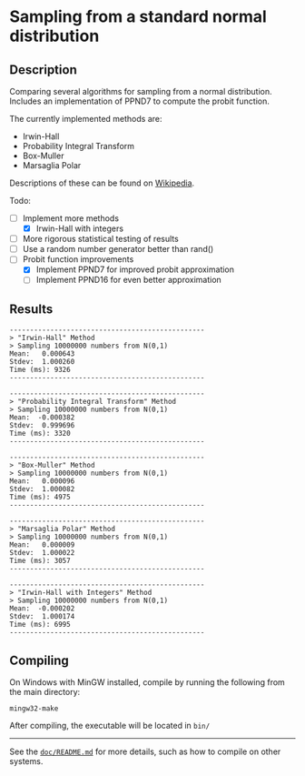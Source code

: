 # Sampling from a standard normal distribution

## Description
Comparing several algorithms for sampling from a normal distribution. Includes an implementation of PPND7 to compute the probit function.

The currently implemented methods are:
- Irwin-Hall
- Probability Integral Transform
- Box-Muller
- Marsaglia Polar

Descriptions of these can be found on [Wikipedia](https://en.wikipedia.org/wiki/Normal_distribution#Generating_values_from_normal_distribution).

Todo:
- [ ] Implement more methods
  - [x] Irwin-Hall with integers
- [ ] More rigorous statistical testing of results
- [ ] Use a random number generator better than rand()
- [ ] Probit function improvements
  - [x] Implement PPND7 for improved probit approximation
  - [ ] Implement PPND16 for even better approximation

## Results

```
------------------------------------------------
> "Irwin-Hall" Method
> Sampling 10000000 numbers from N(0,1)
Mean:   0.000643
Stdev:  1.000260
Time (ms): 9326
------------------------------------------------

------------------------------------------------
> "Probability Integral Transform" Method
> Sampling 10000000 numbers from N(0,1)
Mean:  -0.000382
Stdev:  0.999696
Time (ms): 3320
------------------------------------------------

------------------------------------------------
> "Box-Muller" Method
> Sampling 10000000 numbers from N(0,1)
Mean:   0.000096
Stdev:  1.000082
Time (ms): 4975
------------------------------------------------

------------------------------------------------
> "Marsaglia Polar" Method
> Sampling 10000000 numbers from N(0,1)
Mean:   0.000009
Stdev:  1.000022
Time (ms): 3057
------------------------------------------------

------------------------------------------------
> "Irwin-Hall with Integers" Method
> Sampling 10000000 numbers from N(0,1)
Mean:  -0.000202
Stdev:  1.000174
Time (ms): 6995
------------------------------------------------
```

## Compiling
On Windows with MinGW installed, compile by running the following from the main directory:
```
mingw32-make
```
After compiling, the executable will be located in `bin/`

---
See the [`doc/README.md`](doc/README.md) for more details, such as how to compile on other systems.